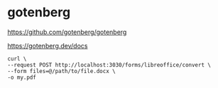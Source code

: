 # gotenberg

https://github.com/gotenberg/gotenberg

https://gotenberg.dev/docs


```
curl \
--request POST http://localhost:3030/forms/libreoffice/convert \
--form files=@/path/to/file.docx \
-o my.pdf
```
